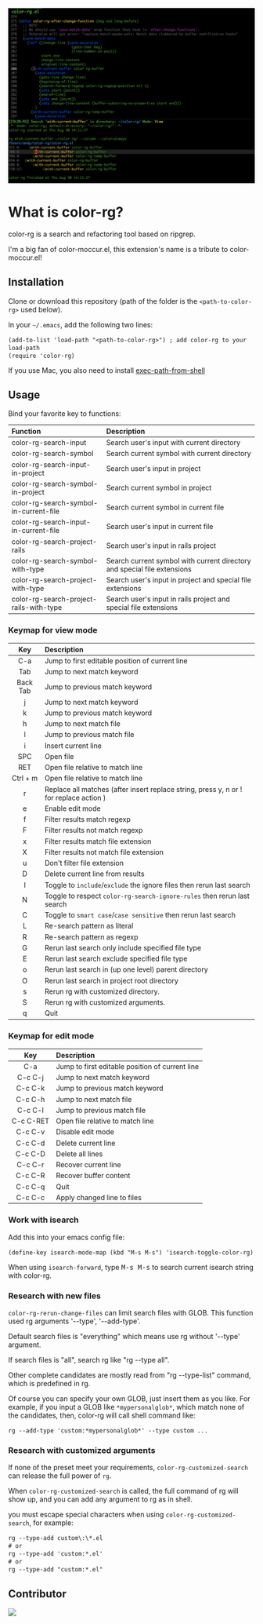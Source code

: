 <img src="./screenshot/color-rg.png">

# What is color-rg?

color-rg is a search and refactoring tool based on ripgrep.

I'm a big fan of color-moccur.el, this extension's name is a tribute to
color-moccur.el!

## Installation

Clone or download this repository (path of the folder is the
`<path-to-color-rg>` used below).

In your `~/.emacs`, add the following two lines:

```Elisp
(add-to-list 'load-path "<path-to-color-rg>") ; add color-rg to your load-path
(require 'color-rg)
```

If you use Mac, you also need to install
[exec-path-from-shell](https://github.com/purcell/exec-path-from-shell)

## Usage

Bind your favorite key to functions:

| Function                                | Description                                                              |
| :-------------------------------------- | :----------------------------------------------------------------------- |
| color-rg-search-input                   | Search user's input with current directory                               |
| color-rg-search-symbol                  | Search current symbol with current directory                             |
| color-rg-search-input-in-project        | Search user's input in project                                           |
| color-rg-search-symbol-in-project       | Search current symbol in project                                         |
| color-rg-search-symbol-in-current-file  | Search current symbol in current file                                    |
| color-rg-search-input-in-current-file   | Search user's input in current file                                      |
| color-rg-search-project-rails           | Search user's input in rails project                                     |
| color-rg-search-symbol-with-type        | Search current symbol with current directory and special file extensions |
| color-rg-search-project-with-type       | Search user's input in project and special file extensions               |
| color-rg-search-project-rails-with-type | Search user's input in rails project and special file extensions         |

### Keymap for view mode

| Key      | Description                                                                            |
| :------: | :----------------------------------------------------------------------                |
| C-a      | Jump to first editable position of current line                                        |
| Tab      | Jump to next match keyword                                                             |
| Back Tab | Jump to previous match keyword                                                         |
| j        | Jump to next match keyword                                                             |
| k        | Jump to previous match keyword                                                         |
| h        | Jump to next match file                                                                |
| l        | Jump to previous match file                                                            |
| i        | Insert current line                                                                    |
| SPC      | Open file                                                                              |
| RET      | Open file relative to match line                                                       |
| Ctrl + m | Open file relative to match line                                                       |
| r        | Replace all matches (after insert replace string, press y, n or ! for replace action ) |
| e        | Enable edit mode                                                                       |
| f        | Filter results match regexp                                                            |
| F        | Filter results not match regexp                                                        |
| x        | Filter results match file extension                                                    |
| X        | Filter results not match file extension                                                |
| u        | Don't filter file extension                                                            |
| D        | Delete current line from results                                                       |
| I        | Toggle to `include`/`exclude` the ignore files then rerun last search                  |
| N        | Toggle to respect `color-rg-search-ignore-rules` then rerun last search                |
| C        | Toggle to `smart case`/`case sensitive` then rerun last search                         |
| L        | Re-search pattern as literal                                                           |
| R        | Re-search pattern as regexp                                                            |
| G        | Rerun last search only include specified file type                                     |
| E        | Rerun last search exclude specified file type                                          |
| o        | Rerun last search in (up one level) parent directory                                   |
| O        | Rerun last search in project root directory                                            |
| s        | Rerun rg with customized directory.                                                    |
| S        | Rerun rg with customized arguments.                                                    |
| q        | Quit                                                                                   |

### Keymap for edit mode

|    Key    | Description                                     |
| :-------: | :---------------------------------------------- |
|    C-a    | Jump to first editable position of current line |
|  C-c C-j  | Jump to next match keyword                      |
|  C-c C-k  | Jump to previous match keyword                  |
|  C-c C-h  | Jump to next match file                         |
|  C-c C-l  | Jump to previous match file                     |
| C-c C-RET | Open file relative to match line                |
|  C-c C-v  | Disable edit mode                               |
|  C-c C-d  | Delete current line                             |
|  C-c C-D  | Delete all lines                                |
|  C-c C-r  | Recover current line                            |
|  C-c C-R  | Recover buffer content                          |
|  C-c C-q  | Quit                                            |
|  C-c C-c  | Apply changed line to files                     |

### Work with isearch

Add this into your emacs config file:

```
(define-key isearch-mode-map (kbd "M-s M-s") 'isearch-toggle-color-rg)
```

When using `isearch-forward`, type <kbd>M-s M-s</kbd> to search current
isearch string with color-rg.

### Research with new files

`color-rg-rerun-change-files` can limit search files with GLOB. This function
used rg arguments '--type', '--add-type'.

Default search files is "everything" which means use rg without '--type'
argument.

If search files is "all", search rg like "rg --type all".

Other complete candidates are mostly read from "rg --type-list" command, which
is predefined in rg.

Of course you can specify your own GLOB, just insert them as you like. For
example, if you input a GLOB like `*mypersonalglob*`, which match none of the
candidates, then, color-rg will call shell command like:

```
rg --add-type 'custom:*mypersonalglob*' --type custom ...
```

### Research with customized arguments

If none of the preset meet your requirements, `color-rg-customized-search` can
release the full power of `rg`.

When `color-rg-customized-search` is called, the full command of rg will show
up, and you can add any argument to rg as in shell.

you must escape special characters when using `color-rg-customized-search`, for
example:

```
rg --type-add custom\:\*.el
# or
rg --type-add 'custom:*.el'
# or
rg --type-add "custom:*.el"
```

## Contributor

<a href = "https://github.com/manateelazycat/color-rg/graphs/contributors">
  <img src = "https://contrib.rocks/image?repo=manateelazycat/color-rg"/>
</a>
